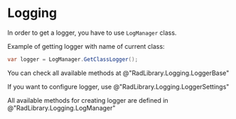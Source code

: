 # Logging

In order to get a logger, you have to use `LogManager` class.

Example of getting logger with name of current class:

```csharp
var logger = LogManager.GetClassLogger();
```

You can check all available methods at @"RadLibrary.Logging.LoggerBase"

If you want to configure logger, use @"RadLibrary.Logging.LoggerSettings"

All available methods for creating logger are defined in @"RadLibrary.Logging.LogManager"
